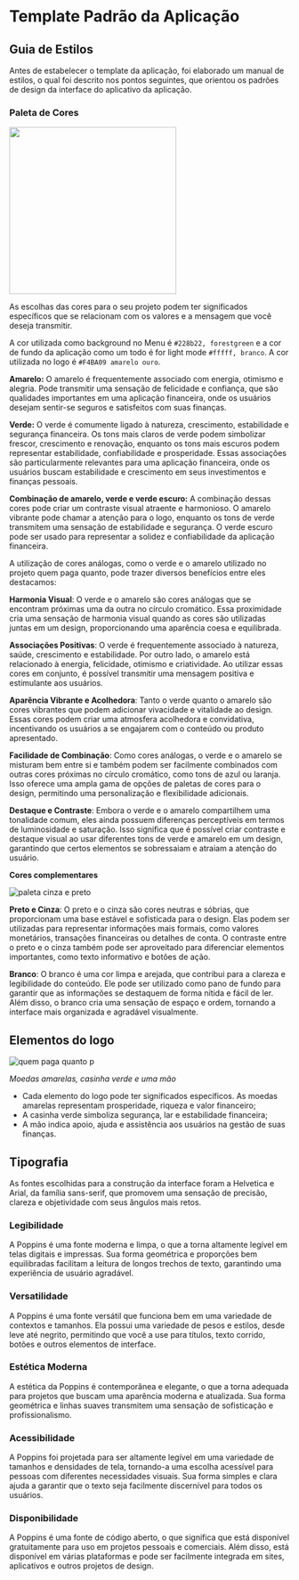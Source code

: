 # Template Padrão da Aplicação

## Guia de Estilos
Antes de estabelecer o template da aplicação, foi elaborado um manual de estilos, o qual foi descrito nos pontos seguintes, que orientou os padrões de design da interface do aplicativo da aplicação. 

### Paleta de Cores
<img src="https://github.com/ICEI-PUC-Minas-PMV-ADS/pmv-ads-2024-1-e2-proj-int-t5-quem-paga-quanto/assets/144965849/000af4a6-cb03-4612-8fd1-4d1af1d681fd" width="300"/>

As escolhas das cores para o seu projeto podem ter significados específicos que se relacionam com os valores e a mensagem que você deseja transmitir.

A cor utilizada como background no Menu é  `#228b22, forestgreen` e a cor de fundo da aplicação como um todo é for light mode `#fffff, branco`. A cor utilizada no logo é `#F4BA09 amarelo ouro`.

**Amarelo:**
  O amarelo é frequentemente associado com energia, otimismo e alegria. Pode transmitir uma sensação de felicidade e confiança, que são qualidades importantes em uma aplicação financeira, onde os usuários desejam sentir-se seguros e satisfeitos com suas finanças.

**Verde:**
  O verde é comumente ligado à natureza, crescimento, estabilidade e segurança financeira. Os tons mais claros de verde podem simbolizar frescor, crescimento e renovação, enquanto os tons mais escuros podem representar estabilidade, confiabilidade e prosperidade. Essas associações são particularmente relevantes para uma aplicação financeira, onde os usuários buscam estabilidade e crescimento em seus investimentos e finanças pessoais.

**Combinação de amarelo, verde e verde escuro:**
  A combinação dessas cores pode criar um contraste visual atraente e harmonioso. O amarelo vibrante pode chamar a atenção para o logo, enquanto os tons de verde transmitem uma sensação de estabilidade e segurança. O verde escuro pode ser usado para representar a solidez e confiabilidade da aplicação financeira.

  A utilização de cores análogas, como o verde e o amarelo utilizado no projeto quem paga quanto, pode trazer diversos benefícios entre eles destacamos: 

**Harmonia Visual**: O verde e o amarelo são cores análogas que se encontram próximas uma da outra no círculo cromático. Essa proximidade cria uma sensação de harmonia visual quando as cores são utilizadas juntas em um design, proporcionando uma aparência coesa e equilibrada.

**Associações Positivas**: O verde é frequentemente associado à natureza, saúde, crescimento e estabilidade. Por outro lado, o amarelo está relacionado à energia, felicidade, otimismo e criatividade. Ao utilizar essas cores em conjunto, é possível transmitir uma mensagem positiva e estimulante aos usuários.

**Aparência Vibrante e Acolhedora**: Tanto o verde quanto o amarelo são cores vibrantes que podem adicionar vivacidade e vitalidade ao design. Essas cores podem criar uma atmosfera acolhedora e convidativa, incentivando os usuários a se engajarem com o conteúdo ou produto apresentado.

**Facilidade de Combinação**: Como cores análogas, o verde e o amarelo se misturam bem entre si e também podem ser facilmente combinados com outras cores próximas no círculo cromático, como tons de azul ou laranja. Isso oferece uma ampla gama de opções de paletas de cores para o design, permitindo uma personalização e flexibilidade adicionais.

**Destaque e Contraste**: Embora o verde e o amarelo compartilhem uma tonalidade comum, eles ainda possuem diferenças perceptíveis em termos de luminosidade e saturação. Isso significa que é possível criar contraste e destaque visual ao usar diferentes tons de verde e amarelo em um design, garantindo que certos elementos se sobressaiam e atraiam a atenção do usuário.

**Cores complementares**

![paleta cinza e preto](https://github.com/ICEI-PUC-Minas-PMV-ADS/pmv-ads-2024-1-e2-proj-int-t5-quem-paga-quanto/assets/144929767/fdaf1116-d757-462a-97e1-a4aa7568d80a)

**Preto e Cinza**: O preto e o cinza são cores neutras e sóbrias, que proporcionam uma base estável e sofisticada para o design. Elas podem ser utilizadas para representar informações mais formais, como valores monetários, transações financeiras ou detalhes de conta. O contraste entre o preto e o cinza também pode ser aproveitado para diferenciar elementos importantes, como texto informativo e botões de ação.

**Branco**: O branco é uma cor limpa e arejada, que contribui para a clareza e legibilidade do conteúdo. Ele pode ser utilizado como pano de fundo para garantir que as informações se destaquem de forma nítida e fácil de ler. Além disso, o branco cria uma sensação de espaço e ordem, tornando a interface mais organizada e agradável visualmente.

## Elementos do logo 

![quem paga quanto p](https://github.com/ICEI-PUC-Minas-PMV-ADS/pmv-ads-2024-1-e2-proj-int-t5-quem-paga-quanto/assets/27873036/e44501cc-2eb7-4be9-b2d5-6feb5aaf83bc)

*Moedas amarelas, casinha verde e uma mão*

- Cada elemento do logo pode ter significados específicos. As moedas amarelas representam prosperidade, riqueza e valor financeiro;
- A casinha verde simboliza segurança, lar e estabilidade financeira;
- A mão indica apoio, ajuda e assistência aos usuários na gestão de suas finanças.

## Tipografia

As fontes escolhidas para a construção da interface foram a Helvetica e Arial, da família sans-serif, que promovem uma sensação de precisão, clareza e objetividade com seus ângulos mais retos.

### Legibilidade 

A Poppins é uma fonte moderna e limpa, o que a torna altamente legível em telas digitais e impressas. Sua forma geométrica e proporções bem equilibradas facilitam a leitura de longos trechos de texto, garantindo uma experiência de usuário agradável.

### Versatilidade 

A Poppins é uma fonte versátil que funciona bem em uma variedade de contextos e tamanhos. Ela possui uma variedade de pesos e estilos, desde leve até negrito, permitindo que você a use para títulos, texto corrido, botões e outros elementos de interface.

### Estética Moderna 

A estética da Poppins é contemporânea e elegante, o que a torna adequada para projetos que buscam uma aparência moderna e atualizada. Sua forma geométrica e linhas suaves transmitem uma sensação de sofisticação e profissionalismo.

### Acessibilidade 

A Poppins foi projetada para ser altamente legível em uma variedade de tamanhos e densidades de tela, tornando-a uma escolha acessível para pessoas com diferentes necessidades visuais. Sua forma simples e clara ajuda a garantir que o texto seja facilmente discernível para todos os usuários.

### Disponibilidade 

A Poppins é uma fonte de código aberto, o que significa que está disponível gratuitamente para uso em projetos pessoais e comerciais. Além disso, está disponível em várias plataformas e pode ser facilmente integrada em sites, aplicativos e outros projetos de design.
